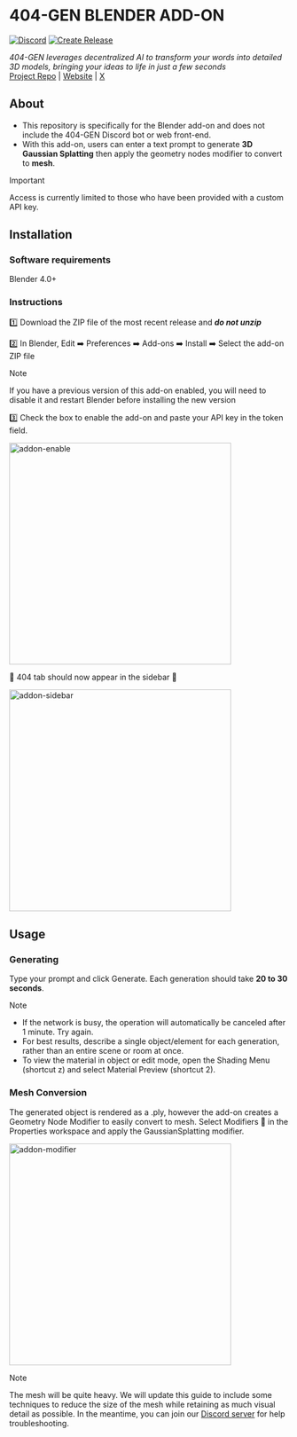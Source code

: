 # 404-GEN BLENDER ADD-ON
[![Discord](https://img.shields.io/discord/1065924238550237194?logo=discord&logoColor=%23FFFFFF&logoSize=auto&label=Discord&labelColor=%235865F2)](https://discord.gg/404gen)
[![Create Release](https://github.com/404-Repo/three-gen-blender-plugin/actions/workflows/create-release.yml/badge.svg)](https://github.com/404-Repo/three-gen-blender-plugin/actions/workflows/create-release.yml)

*404-GEN leverages decentralized AI to transform your words into detailed 3D models, bringing your ideas to life in just a few seconds*  
[Project Repo](https://github.com/404-Repo/three-gen-subnet) | [Website](https://404.xyz/) | [X](https://x.com/404gen_)

## About
- This repository is specifically for the Blender add-on and does not include the 404-GEN Discord bot or web front-end.  
- With this add-on, users can enter a text prompt to generate **3D Gaussian Splatting** then apply the geometry nodes modifier to convert to **mesh**.
> [!IMPORTANT]
> Access is currently limited to those who have been provided with a custom API key. 

## Installation
### Software requirements
Blender 4.0+  
### Instructions
1️⃣ Download the ZIP file of the most recent release and **_do not unzip_**  

2️⃣ In Blender, Edit ➡️ Preferences ➡️ Add-ons ➡️ Install ➡️ Select the add-on ZIP file

> [!NOTE]
> If you have a previous version of this add-on enabled, you will need to disable it and restart Blender before installing the new version

3️⃣ Check the box to enable the add-on and paste your API key in the token field.

<img width="400" alt="addon-enable" src="https://github.com/user-attachments/assets/1da2428a-bab4-42d8-991d-1561a253fe55">

🌟 404 tab should now appear in the sidebar 🌟

<img width="400" alt="addon-sidebar" src="https://github.com/user-attachments/assets/277bddc3-be9f-46e4-bb61-905af31ffef1">

## Usage
### Generating
Type your prompt and click Generate. Each generation should take **20 to 30 seconds**.
> [!NOTE]
>- If the network is busy, the operation will automatically be canceled after 1 minute. Try again.
>- For best results, describe a single object/element for each generation, rather than an entire scene or room at once.
>- To view the material in object or edit mode, open the Shading Menu (shortcut z) and select Material Preview (shortcut 2).

### Mesh Conversion
The generated object is rendered as a .ply, however the add-on creates a Geometry Node Modifier to easily convert to mesh.
Select Modifiers 🔧 in the Properties workspace and apply the GaussianSplatting modifier.

<img width="400" alt="addon-modifier" src="https://github.com/user-attachments/assets/a4472b0f-ad29-4410-bfe0-252336309986">

> [!NOTE]
> The mesh will be quite heavy. We will update this guide to include some techniques to reduce the size of the mesh while retaining as much visual detail as possible. In the meantime, you can join our [Discord server](https://discord.gg/404gen) for help troubleshooting.
